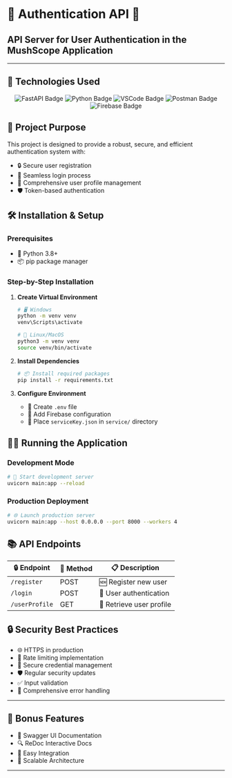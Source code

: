 # 🔐 Authentication API 🚀
## API Server for User Authentication in the MushScope Application

---

## 🚀 Technologies Used
<div align="center">
  <img src="https://img.shields.io/badge/FastAPI-009688?style=for-the-badge&logo=fastapi&logoColor=white" alt="FastAPI Badge"/>
  <img src="https://img.shields.io/badge/Python-3776AB?style=for-the-badge&logo=python&logoColor=white" alt="Python Badge"/>
  <img src="https://img.shields.io/badge/Visual_Studio_Code-0078D4?style=for-the-badge&logo=visual%20studio%20code&logoColor=white" alt="VSCode Badge"/>
  <img src="https://img.shields.io/badge/Postman-FF6C37?style=for-the-badge&logo=postman&logoColor=white" alt="Postman Badge"/>
  <img src="https://img.shields.io/badge/Firebase-FFCA28?style=for-the-badge&logo=firebase&logoColor=black" alt="Firebase Badge"/>
</div>

## 📝 Project Purpose

This project is designed to provide a robust, secure, and efficient authentication system with:
- 🔒 Secure user registration
- 🔑 Seamless login process
- 👤 Comprehensive user profile management
- 🛡️ Token-based authentication

## 🛠️ Installation & Setup

### Prerequisites
- 🐍 Python 3.8+
- 📦 pip package manager

### Step-by-Step Installation

1. **Create Virtual Environment**
   ```bash
   # 🖥️ Windows
   python -m venv venv
   venv\Scripts\activate

   # 🐧 Linux/MacOS
   python3 -m venv venv
   source venv/bin/activate
   ```

2. **Install Dependencies**
   ```bash
   # 📦 Install required packages
   pip install -r requirements.txt
   ```

3. **Configure Environment**
   - 🔐 Create `.env` file
   - 🔑 Add Firebase configuration
   - 📁 Place `serviceKey.json` in `service/` directory

## 🏃‍♂️ Running the Application

### Development Mode
```bash
# 🚧 Start development server
uvicorn main:app --reload
```

### Production Deployment
```bash
# 🌐 Launch production server
uvicorn main:app --host 0.0.0.0 --port 8000 --workers 4
```

## 📚 API Endpoints

| 🔒 Endpoint | 🚏 Method | 📋 Description |
|------------|----------|----------------|
| `/register` | POST | 🆕 Register new user |
| `/login` | POST | 🔑 User authentication |
| `/userProfile` | GET | 👤 Retrieve user profile |

## 🔒 Security Best Practices
- 🌐 HTTPS in production
- 🚦 Rate limiting implementation
- 🔐 Secure credential management
- 🛡️ Regular security updates
- ✅ Input validation
- 🚨 Comprehensive error handling

---

## 🌟 Bonus Features
- 📖 Swagger UI Documentation
- 🔍 ReDoc Interactive Docs
- 🔄 Easy Integration
- 🚀 Scalable Architecture

---
